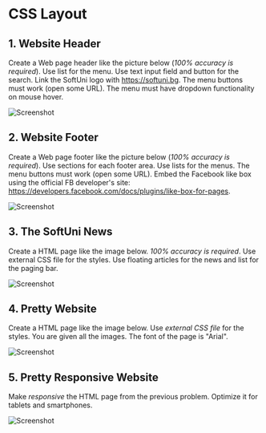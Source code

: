 # CSS Layout

## 1. Website Header
Create a Web page header like the picture below (*100% accuracy is required*). Use list for the menu. Use text input field and button for the search. Link the SoftUni logo with https://softuni.bg. The menu buttons must work (open some URL). The menu must have dropdown functionality on mouse hover.

![Screenshot]()

## 2. Website Footer
Create a Web page footer like the picture below (*100% accuracy is required*). Use sections for each footer area. Use lists for the menus. The menu buttons must work (open some URL). Embed the Facebook like box using the official FB developer's site: https://developers.facebook.com/docs/plugins/like-box-for-pages.

![Screenshot]()

## 3. The SoftUni News
Create a HTML page like the image below. *100% accuracy is required*. Use external CSS file for the styles. Use floating articles for the news and list for the paging bar.

![Screenshot]()

## 4. Pretty Website
Create a HTML page like the image below. Use *external CSS file* for the styles. You are given all the images. The font of the page is "Arial".

![Screenshot]()

## 5. Pretty Responsive Website
Make *responsive* the HTML page from the previous problem. Optimize it for tablets and smartphones.

![Screenshot]()